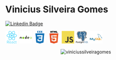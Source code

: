 # Vinicius Silveira Gomes

[![Linkedin Badge](https://img.shields.io/badge/-Vinicius%20Silveira-008B8B?style=flat-square&logo=Linkedin&logoColor=white&link=https://www.linkedin.com/in/vinicius-silveira-634643179/)](https://www.linkedin.com/in/vinicius-silveira-634643179/) 


<p align="left">
<img src="https://raw.githubusercontent.com/devicons/devicon/master/icons/react/react-original-wordmark.svg" alt="react" width="40" height="40"/>
<img src="https://raw.githubusercontent.com/devicons/devicon/master/icons/nodejs/nodejs-original-wordmark.svg" alt="nodejs" width="40" height="40"/>
<img src="https://raw.githubusercontent.com/devicons/devicon/master/icons/css3/css3-plain-wordmark.svg" alt="css3"  width="40" height="40"/>
<img src="https://raw.githubusercontent.com/devicons/devicon/master/icons/html5/html5-original-wordmark.svg" alt="html5"  width="40" height="40"/>
<img src="https://raw.githubusercontent.com/devicons/devicon/master/icons/javascript/javascript-original.svg" alt="javascript" width="40" height="40"/>
<img src="https://raw.githubusercontent.com/devicons/devicon/master/icons/postgresql/postgresql-original-wordmark.svg" alt="postgresql" width="40" height="40"/>
<img src="https://raw.githubusercontent.com/devicons/devicon/master/icons/mysql/mysql-original-wordmark.svg" alt="mysql" width="40" height="40"/></p><p align="center">
  
  
<img src="https://github-readme-stats.vercel.app/api?username=viniciussilveiragomes&show_icons=true&theme=radical" alt="viniciussilveiragomes"/> 
</p>
